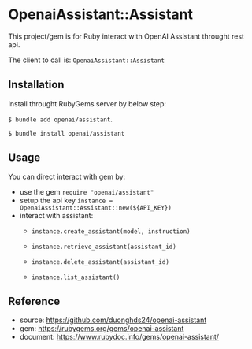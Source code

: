# OpenaiAssistant::Assistant
This project/gem is for Ruby interact with OpenAI Assistant throught rest api.

The client to call is: `OpenaiAssistant::Assistant`

## Installation
Install throught RubyGems server by below step:

`$ bundle add openai/assistant`.

`$ bundle install openai/assistant`

## Usage
You can direct interact with gem by:

- use the gem `require "openai/assistant"`
- setup the api key `instance = OpenaiAssistant::Assistant::new(${API_KEY})`
- interact with assistant: 
    + `instance.create_assistant(model, instruction)` 

    + `instance.retrieve_assistant(assistant_id)` 

    + `instance.delete_assistant(assistant_id)` 

    + `instance.list_assistant()`

## Reference
- source: https://github.com/duonghds24/openai-assistant
- gem: https://rubygems.org/gems/openai-assistant
- document: https://www.rubydoc.info/gems/openai-assistant/